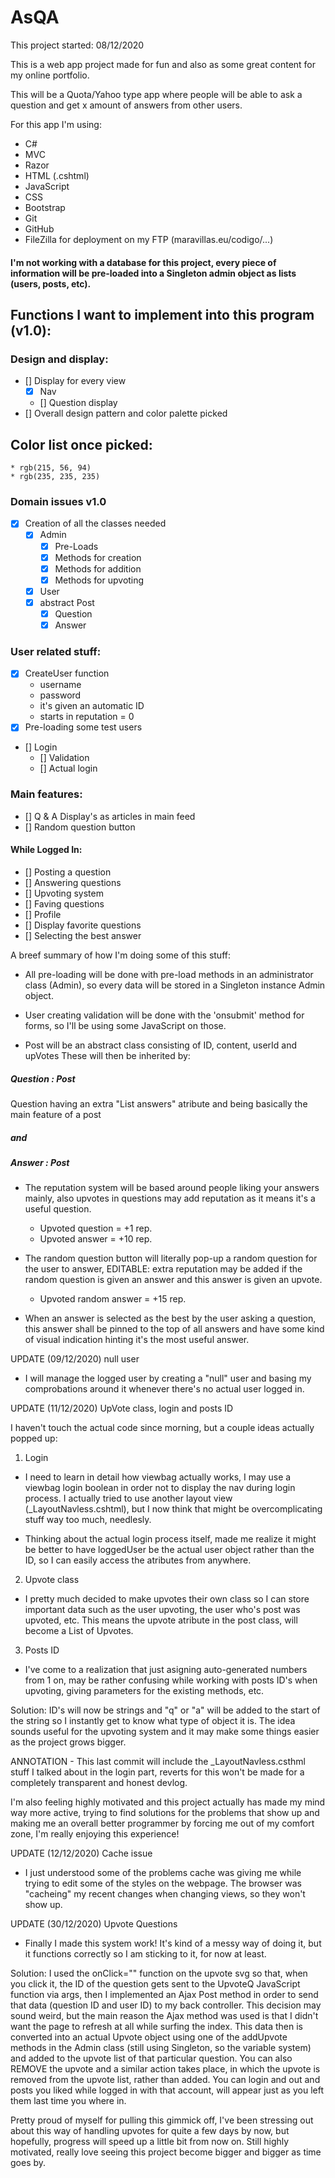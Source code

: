 # AsQA

This project started: 08/12/2020

This is a web app project made for fun and also as some great content for my online portfolio.

This will be a Quota/Yahoo type app where people will be able to ask a question and get x amount of answers from other users.

For this app I'm using:

- C#
- MVC
- Razor
- HTML (.cshtml)
- JavaScript
- CSS
- Bootstrap
- Git
- GitHub
- FileZilla for deployment on my FTP (maravillas.eu/codigo/...)

#### I'm not working with a database for this project, every piece of information will be pre-loaded into a Singleton admin object as lists (users, posts, etc).

## Functions I want to implement into this program (v1.0):

### Design and display:

- [] Display for every view
  - [x] Nav
  - [] Question display
- [] Overall design pattern and color palette picked

## Color list once picked:

    * rgb(215, 56, 94)
    * rgb(235, 235, 235)

### Domain issues v1.0

- [x] Creation of all the classes needed
  - [x] Admin
    - [x] Pre-Loads
    - [x] Methods for creation
    - [x] Methods for addition
    - [x] Methods for upvoting
  - [x] User
  - [x] abstract Post
    - [x] Question
    - [x] Answer

### User related stuff:

- [x] CreateUser function
  - username
  - password
  - it's given an automatic ID
  - starts in reputation = 0
- [x] Pre-loading some test users
- [] Login
  - [] Validation
  - [] Actual login

### Main features:

- [] Q & A Display's as articles in main feed
- [] Random question button

#### While Logged In:

- [] Posting a question
- [] Answering questions
- [] Upvoting system
- [] Faving questions
- [] Profile
- [] Display favorite questions
- [] Selecting the best answer

A breef summary of how I'm doing some of this stuff:

- All pre-loading will be done with pre-load methods in an administrator class (Admin), so every data will be stored in a Singleton instance Admin object.

- User creating validation will be done with the 'onsubmit' method for forms, so I'll be using some JavaScript on those.

- Post will be an abstract class consisting of ID, content, userId and upVotes
  These will then be inherited by:

##### Question : Post

Question having an extra "List<Answer> answers" atribute and being basically the main feature of a post

##### and

##### Answer : Post

- The reputation system will be based around people liking your answers mainly, also upvotes in questions may add reputation as it means it's a useful question.

  - Upvoted question = +1 rep.
  - Upvoted answer = +10 rep.

- The random question button will literally pop-up a random question for the user to answer, EDITABLE: extra reputation may be added if the random question is given an answer and this answer is given an upvote.

  - Upvoted random answer = +15 rep.

- When an answer is selected as the best by the user asking a question, this answer shall be pinned to the top of all answers and have some kind of visual indication hinting it's the most useful answer.

UPDATE (09/12/2020) null user

- I will manage the logged user by creating a "null" user and basing my comprobations around it whenever there's no actual user logged in.

UPDATE (11/12/2020) UpVote class, login and posts ID

I haven't touch the actual code since morning, but a couple
ideas actually popped up:

1. Login

- I need to learn in detail how viewbag actually works, I may
  use a viewbag login boolean in order not to display the nav
  during login process.
  I actually tried to use another layout view (\_LayoutNavless.cshtml), but I now think that might be overcomplicating stuff way too much, needlesly.

- Thinking about the actual login process itself, made me realize it might be better to have loggedUser be the actual user object rather than the ID, so I can easily access the atributes from anywhere.

2. Upvote class

- I pretty much decided to make upvotes their own class so I can store important data such as the user upvoting, the user who's post was upvoted, etc.
  This means the upvote atribute in the post class, will become a List of Upvotes.

3. Posts ID

- I've come to a realization that just asigning auto-generated numbers from 1 on, may be rather confusing while working with posts ID's when upvoting, giving parameters for the existing methods, etc.

Solution:
ID's will now be strings and "q" or "a" will be added to the start of the string so I instantly get to know what type of object it is. The idea sounds useful for the upvoting system and it may make some things easier as the project grows bigger.

ANNOTATION - This last commit will include the \_LayoutNavless.csthml stuff I talked about in the login part, reverts for this won't be made for a completely transparent and honest devlog.

I'm also feeling highly motivated and this project actually has made my mind way more active, trying to find solutions for the problems that show up and making me an overall better programmer by forcing me out of my comfort zone, I'm really enjoying this experience!

UPDATE (12/12/2020) Cache issue

- I just understood some of the problems cache was giving me while trying to edit some of the styles on the webpage. The browser was "cacheing" my recent changes when changing views, so they won't show up.

UPDATE (30/12/2020) Upvote Questions

- Finally I made this system work! It's kind of a messy way of doing it, but it functions correctly so I am sticking to it, for now at least.

Solution:
I used the onClick="" function on the upvote svg so that, when you click it, the ID of the question gets sent to the UpvoteQ JavaScript function via
args, then I implemented an Ajax Post method in order to send that data (question ID and user ID) to my back controller. This decision may sound
weird, but the main reason the Ajax method was used is that I didn't want the page to refresh at all while surfing the index.
This data then is converted into an actual Upvote object using one of the addUpvote methods in the Admin class (still using Singleton, so the variable system) and added to the upvote list of that particular question. You can also REMOVE the upvote and a similar action takes place, in which the upvote is removed from the upvote list, rather than added.
You can login and out and posts you liked while logged in with that account, will appear just as you left them last time you where in.

Pretty proud of myself for pulling this gimmick off, I've been stressing out about this way of handling upvotes for quite a few days by now, but hopefully, progress will speed up a little bit from now on. Still highly motivated, really love seeing this project become bigger and bigger as time goes by.
